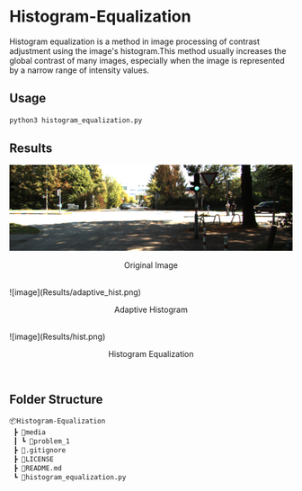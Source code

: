 # Histogram-Equalization
Histogram equalization is a method in image processing of contrast adjustment using the image's histogram.This method usually increases the global contrast of many images, especially when the image is represented by a narrow range of intensity values. 

## Usage
```python
python3 histogram_equalization.py 
```

## Results
![image](Results/og.png)
<br>
<p align='center'>Original Image</p>
<br>
![image](Results/adaptive_hist.png)
<br>
<p align='center'>Adaptive Histogram</p>
<br>
![image](Results/hist.png)
<br>
<p align='center'>Histogram Equalization</p>
<br>

## Folder Structure
```
📦Histogram-Equalization
 ┣ 📂media
 ┃ ┗ 📂problem_1
 ┣ 📜.gitignore
 ┣ 📜LICENSE
 ┣ 📜README.md
 ┗ 📜histogram_equalization.py
```

